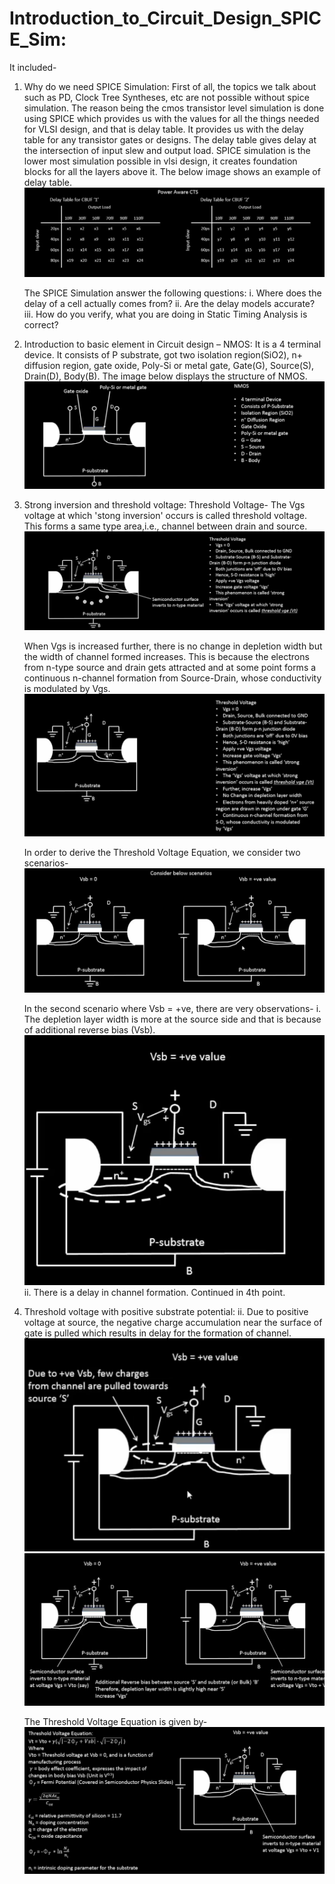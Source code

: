 # Introduction_to_Circuit_Design_SPICE_Sim: 
It included-
1. Why do we need SPICE Simulation:
    First of all, the topics we talk about such as PD, Clock Tree Syntheses, etc are not possible without spice simulation. The reason being the cmos transistor level simulation is done using SPICE which provides us with the values for all the things needed for VLSI design, and that is delay table. It provides us with the delay table for any transistor gates or designs. The delay table gives delay at the intersection of input slew and output load. SPICE simulation is the lower most simulation possible in vlsi design, it creates foundation blocks for all the layers above it. The below image shows an example of delay table.
    ![Delay_Table](/week_4/day_1/Introduction_to_Circuit_Design_SPICE_Sim/img/Delay_Table.png)
    
    The SPICE Simulation answer the following questions:
    i. Where does the delay of a cell actually comes from?
    ii. Are the delay models accurate?
    iii. How do you verify, what you are doing in Static Timing Analysis is correct?

2. Introduction to basic element in Circuit design – NMOS:
    It is a 4 terminal device. It consists of P substrate, got two isolation region(SiO2), n+ diffusion region, gate oxide, Poly-Si or metal gate, Gate(G), Source(S), Drain(D), Body(B). The image below displays the structure of NMOS. 
    ![NMOS_Structure](/week_4/day_1/Introduction_to_Circuit_Design_SPICE_Sim/img/NMOS_Structure.png)
    
3. Strong inversion and threshold voltage:
    Threshold Voltage- The Vgs voltage at which 'stong inversion' occurs is called threshold voltage. This forms a same type area,i.e., channel between drain and source. 
    ![Threshold_Voltage](/week_4/day_1/Introduction_to_Circuit_Design_SPICE_Sim/img/Threshold_Voltage.png)
    
    When Vgs is increased further, there is no change in depletion width but the width of channel formed increases. This is because the electrons from n-type source and drain gets attracted and at some point forms a continuous n-channel formation from Source-Drain, whose conductivity is modulated by Vgs. 
    ![n_channel_formation_in_NMOS](/week_4/day_1/Introduction_to_Circuit_Design_SPICE_Sim/img/n_channel_formation_in_NMOS.png)
    
    In order to derive the Threshold Voltage Equation, we consider two scenarios-
    ![scenarios](/week_4/day_1/Introduction_to_Circuit_Design_SPICE_Sim/img/scenarios.png)
    
    In the second scenario where Vsb = +ve, there are very observations-
    i. The depletion layer width is more at the source side and that is because of additional reverse bias (Vsb).
    ![Source_side_increased_depletion_layer](/week_4/day_1/Introduction_to_Circuit_Design_SPICE_Sim/img/S_side_increased_depletion_layer.png)
    ii. There is a delay in channel formation. Continued in 4th point.
    
4. Threshold voltage with positive substrate potential:
    ii. Due to positive voltage at source, the negative charge accumulation near the surface of gate is pulled which results in delay for the formation of channel.
    ![delay_in_channel_formation](/week_4/day_1/Introduction_to_Circuit_Design_SPICE_Sim/img/delay_in_channel_formation.png)
    ![delay_in_channel_formation_2](/week_4/day_1/Introduction_to_Circuit_Design_SPICE_Sim/img/delay_in_channel_formation_2.png)
    
    The Threshold Voltage Equation is given by-
    ![Threshold_Voltage_Equation](/week_4/day_1/Introduction_to_Circuit_Design_SPICE_Sim/img/Threshold_Voltage_Equation.png)

